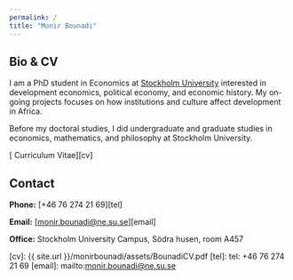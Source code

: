```yaml
---
permalink: /
title: "Monir Bounadi"
---
```


## Bio & CV

I am a PhD student in Economics at [Stockholm University](https://www.ne.su.se/) interested in development economics, political economy, and economic history. My on-going projects focuses on how institutions and culture affect development in Africa.

Before my doctoral studies, I did undergraduate and graduate studies in economics, mathematics, and philosophy at Stockholm University.

[<i class="fas fa-file-pdf"></i> Curriculum Vitae][cv]

## Contact

**Phone:** [+46 76 274 21 69][tel]

**Email:** [monir.bounadi@ne.su.se][email]

**Office:** Stockholm University Campus, Södra husen, room A457

[cv]: {{ site.url }}/monirbounadi/assets/BounadiCV.pdf
[tel]: tel: +46 76 274 21 69
[email]: mailto:monir.bounadi@ne.su.se
